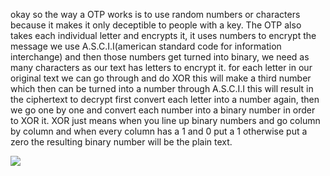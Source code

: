 okay so the way a OTP works is to use random numbers or characters because it makes it only deceptible to people with a key. The OTP also takes each individual letter and encrypts it, it uses numbers to encrypt the message we use A.S.C.I.I(american standard code for information interchange) and then those numbers get turned into binary, we need as many characters as our text has letters to encrypt it. for each letter in our original text we can go through and do XOR this will make a third number which then can be turned into a number through A.S.C.I.I this will result in the ciphertext
to decrypt
first convert each letter into a number again, then we go one by one and convert each number into a binary number in order to XOR it. XOR just means when you line up binary numbers and go column by column and when every column has a 1 and 0 put a 1 otherwise put a zero the resulting binary number will be the plain text.

<img src="https://i.ytimg.com/vi/vEbaF1jmbcM/maxresdefault.jpg">


